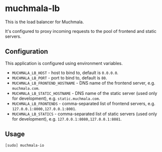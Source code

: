 muchmala-lb
===========

This is the load balancer for Muchmala.

It's configured to proxy incoming requests to the pool of frontend and static servers.

## Configuration

This application is configured using environment variables.

* `MUCHMALA_LB_HOST` - host to bind to, default is `0.0.0.0`.
* `MUCHMALA_LB_PORT` - port to bind to, default is `80`.
* `MUCHMALA_LB_FRONTEND_HOSTNAME` - DNS name of the frontend server, e.g. `muchmala.com`.
* `MUCHMALA_LB_STATIC_HOSTNAME` - DNS name of the static server (used only for development), e.g. `static.muchmala.com`.
* `MUCHMALA_LB_FRONTENDS` - comma-separated list of frontend servers, e.g. `127.0.0.1:8000,127.0.0.1:8001`.
* `MUCHMALA_LB_STATICS` - comma-separated list of static servers (used only for development), e.g. `127.0.0.1:8080,127.0.0.1:8081`.

## Usage

    [sudo] muchmala-io
